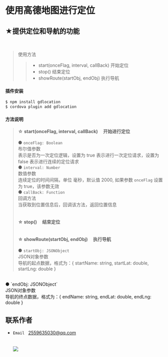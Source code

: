 ﻿使用高德地图进行定位
==========================================

★提供定位和导航的功能
------------------------------------------
<br>

>使用方法
>>- start(onceFlag, interval, callBack) 开始定位
>>- stop() 结束定位
>>- showRoute(startObj, endObj) 执行导航

#### 插件安装
```cmd
$ npm install gdlocation
$ cordova plugin add gdlocation
```

#### 方法说明
>☆ **start(onceFlag, interval, callBack)&nbsp;&nbsp;&nbsp;&nbsp;&nbsp;开始进行定位**
<br><br>
● `onceFlag: Boolean`<br>
布尔值参数<br>
表示是否为一次定位逻辑，设置为 true 表示进行一次定位请求，设置为 false 表示进行连续的定位请求<br>
● `interval: Number`<br>
数值参数<br>
连续定位的时间间隔，单位 毫秒，默认值 2000, 如果参数 `onceFlag` 设置为 true，该参数无效<br>
● `callBack: Function`<br>
回调方法<br>
当获取到位置信息后，回调该方法，返回位置信息
<br><br><br>
>**☆ stop()&nbsp;&nbsp;&nbsp;&nbsp;&nbsp;结束定位**
<br><br><br>
>**☆ showRoute(startObj, endObj)&nbsp;&nbsp;&nbsp;&nbsp;&nbsp;执行导航**
<br><br>
● `startObj: JSONObject`<br>
JSON对象参数<br>
导航的起点数据，格式为：{ startName: string, startLat: double, startLng: double }
<br>
● `endObj: JSONObject`<br>
JSON对象参数<br>
导航的终点数据，格式为：{ endName: string, endLat: double, endLng: double }

联系作者
-----------------------------------------------
- ``Email``&nbsp;&nbsp;&nbsp;2559635030@qq.com
<br><br><br>
![](https://pandao.github.io/editor.md/examples/images/4.jpg)
